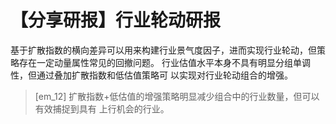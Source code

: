 # 【分享研报】行业轮动研报

基于扩散指数的横向差异可以用来构建行业景气度因子，进而实现行业轮动，但策
略存在一定动量属性常见的回撤问题。
行业估值水平本身不具有明显分组单调性，但通过叠加扩散指数和低估值策略可
以实现对行业轮动组合的增强。
>[em_12]
扩散指数+低估值的增强策略明显减少组合中的行业数量，但可以有效捕捉到具有
上行机会的行业。

